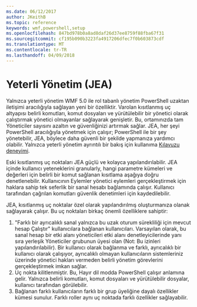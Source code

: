 ```yaml
---
ms.date: 06/12/2017
author: JKeithB
ms.topic: reference
keywords: wmf,powershell,setup
ms.openlocfilehash: 847bd978b0a8ad8daf26d37ee8759f88fba67f31
ms.sourcegitcommit: cf195b090b3223fa4917206dfec7f0b603873cdf
ms.translationtype: MT
ms.contentlocale: tr-TR
ms.lasthandoff: 04/09/2018
---
```

# <a name="just-enough-administration-jea"></a>Yeterli Yönetim (JEA)
Yalnızca yeterli yönetim WMF 5.0 ile rol tabanlı yönetim PowerShell uzaktan iletişimi aracılığıyla sağlayan yeni bir özelliktir.  Varolan kısıtlanmış uç altyapısı belirli komutları, komut dosyaları ve yürütülebilir bir yönetici olarak çalıştırmak yönetici olmayanlar sağlayarak genişletir.  Bu, ortamınızda tam Yöneticiler sayısını azaltın ve güvenliğinizi artırmak sağlar.  JEA, her şeyi PowerShell aracılığıyla yönetmek için çalışır; PowerShell ile bir şey yönetebilir, JEA, böylece daha güvenli bir şekilde yapmanıza yardımcı olabilir.  Yalnızca yeterli yönetim ayrıntılı bir bakış için kullanıma [Kılavuzu deneyimi](http://aka.ms/JEA).

Eski kısıtlanmış uç noktaları JEA güçlü ve kolayca yapılandırılabilir.  JEA içinde kullanıcı yeteneklerini granularly, hangi parametre kümeleri ve değerleri için belirli bir komut sağlanan kısıtlama aşağıya doğru denetlenebilir. Kullanıcının Eylemler yönetici eylemleri gerçekleştirmek için haklara sahip tek seferlik bir sanal hesabı bağlamında çalışır.  Kullanıcı tarafından çağrılan komutları güvenlik denetimleri için kaydedilebilir.

JEA, kısıtlanmış uç noktalar özel olarak yapılandırılmış oluşturmanıza olanak sağlayarak çalışır.  Bu uç noktaları birkaç önemli özelliklere sahiptir:

1. "Farklı bir ayrıcalıklı sanal yalnızca bu uzak oturum sürekliliği için mevcut hesap Çalıştır" kullanıcılara bağlanan kullanıcıları.  Varsayılan olarak, bu sanal hesap bir etki alanı yöneticileri etki alanı denetleyicilerinde yanı sıra yerleşik Yöneticiler grubunun üyesi olan (Not: Bu izinleri yapılandırılabilir). Bir kullanıcı olarak bağlanma ve farklı, ayrıcalıklı bir kullanıcı olarak çalışıyor, ayrıcalıklı olmayan kullanıcıların sistemleriniz üzerinde yönetici hakları vermeden belirli yönetim görevlerini gerçekleştirmek imkan sağlar.
2. Uç nokta kilitlenmiştir.  Bu, Hayır dil modda PowerShell çalışır anlamına gelir.  Yalnızca belirli komutları, komut dosyaları ve yürütülebilir dosyalar, kullanıcı tarafından görülebilir.
3. Bağlanan farklı kullanıcıların farklı bir grup üyeliğine dayalı özellikler kümesi sunulur.  Farklı roller aynı uç noktada farklı özellikler sağlayabilir.